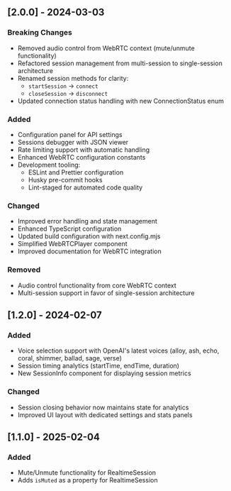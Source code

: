 ## [2.0.0] - 2024-03-03

### Breaking Changes
- Removed audio control from WebRTC context (mute/unmute functionality)
- Refactored session management from multi-session to single-session architecture
- Renamed session methods for clarity:
  - `startSession` → `connect`
  - `closeSession` → `disconnect`
- Updated connection status handling with new ConnectionStatus enum

### Added
- Configuration panel for API settings
- Sessions debugger with JSON viewer
- Rate limiting support with automatic handling
- Enhanced WebRTC configuration constants
- Development tooling:
  - ESLint and Prettier configuration
  - Husky pre-commit hooks
  - Lint-staged for automated code quality

### Changed
- Improved error handling and state management
- Enhanced TypeScript configuration
- Updated build configuration with next.config.mjs
- Simplified WebRTCPlayer component
- Improved documentation for WebRTC integration

### Removed
- Audio control functionality from core WebRTC context
- Multi-session support in favor of single-session architecture

## [1.2.0] - 2024-02-07

### Added

- Voice selection support with OpenAI's latest voices (alloy, ash, echo, coral, shimmer, ballad, sage, verse)
- Session timing analytics (startTime, endTime, duration)
- New SessionInfo component for displaying session metrics

### Changed

- Session closing behavior now maintains state for analytics
- Improved UI layout with dedicated settings and stats panels

## [1.1.0] - 2025-02-04

### Added

- Mute/Unmute functionality for RealtimeSession
- Adds `isMuted` as a property for RealtimeSession
